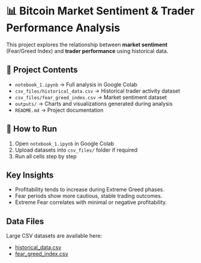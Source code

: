 # 📊 Bitcoin Market Sentiment & Trader Performance Analysis

This project explores the relationship between **market sentiment** (Fear/Greed Index) and **trader performance** using historical data.

## 📂 Project Contents
- `notebook_1.ipynb` → Full analysis in Google Colab
- `csv_files/historical_data.csv` → Historical trader activity dataset
- `csv_files/fear_greed_index.csv` → Market sentiment dataset
- `outputs/` → Charts and visualizations generated during analysis
- `README.md` → Project documentation

## 🚀 How to Run
1. Open `notebook_1.ipynb` in Google Colab
2. Upload datasets into `csv_files/` folder if required
3. Run all cells step by step

## Key Insights
- Profitability tends to increase during Extreme Greed phases.
- Fear periods show more cautious, stable trading outcomes.
- Extreme Fear correlates with minimal or negative profitability.

## Data Files
Large CSV datasets are available here:
- [historical_data.csv](https://1drv.ms/x/c/840f35f848d2a9b5/EcSiSbyuRKJNqnfXim0qMg0BTaawFX-JvIpB255yi_qY3A?e=z4E2Ft)
- [fear_greed_index.csv](https://1drv.ms/x/c/840f35f848d2a9b5/Ech2TfFl83pEteKNRp8_1B0BPwK7L7608dx_FoLqSCGfiQ?e=pDXN6G)